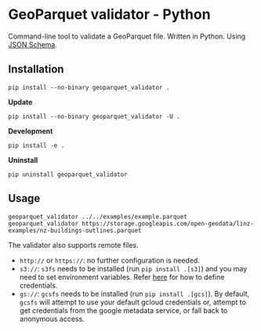 # GeoParquet validator - Python

Command-line tool to validate a GeoParquet file. Written in Python. Using [JSON Schema](https://json-schema.org/).

## Installation

```
pip install --no-binary geoparquet_validator .
```

**Update**

```
pip install --no-binary geoparquet_validator -U .
```

**Development**

```
pip install -e .
```

**Uninstall**

```
pip uninstall geoparquet_validator
```

## Usage

```
geoparquet_validator ../../examples/example.parquet
geoparquet_validator https://storage.googleapis.com/open-geodata/linz-examples/nz-buildings-outlines.parquet
```

The validator also supports remote files.

- `http://` or `https://`: no further configuration is needed.
- `s3://`: `s3fs` needs to be installed (run `pip install .[s3]`) and you may need to set environment variables. Refer [here](https://s3fs.readthedocs.io/en/latest/#credentials) for how to define credentials.
- `gs://`: `gcsfs` needs to be installed (run `pip install .[gcs]`). By default, `gcsfs` will attempt to use your default gcloud credentials or, attempt to get credentials from the google metadata service, or fall back to anonymous access.
